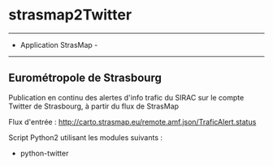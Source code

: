 # strasmap2Twitter
----------------------------
-   Application StrasMap   -
----------------------------
Eurométropole de Strasbourg
----------------------------

Publication en continu des alertes d'info trafic du SIRAC sur le compte Twitter de Strasbourg, à partir du flux de StrasMap

Flux d'entrée : http://carto.strasmap.eu/remote.amf.json/TraficAlert.status

Script Python2 utilisant les modules suivants :
- python-twitter
